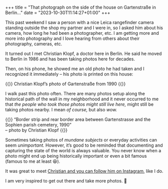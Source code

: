 +++
title = "That photograph on the side of the house on Gartenstraße in Berlin…"
date = "2023-10-30T11:14:27+01:00"
+++

This past weekend I saw a person with a nice Leica rangefinder camera standing outside the shop my partner and I were in, so I asked him about his camera, how long he had been a photographer, etc. I am getting more and more into photography and I love hearing from others about their photography, cameras, etc.

It turned out I met Christian Klopf, a doctor here in Berlin. He said he moved to Berlin in 1986 and has been taking photos here for decades.

Then, on his phone, he showed me an old photo he had taken and I recognized it immediately – his photo is printed on this house:

{{<fig
  src="house@2x.jpg"
  alt="Photograph of the house on Gartenstraße which has a photograph from 1990 printed on it">}}
Christian Klopf’s photo of Gartenstraße from 1990
{{</fig>}}

I walk past this photo often. There are many photos setup along the historical path of the wall in my neighborhood and it never occurred to me that _the people who took those photos might still live here,_ might still be taking photos nearby. I mean _of course,_ but also _wow._

{{<fig
  src="sign@2x.jpg"
  alt="Photograph of the sign with attribution of Christian Klopf’s photograph">}}
“Border strip and rear border area between Gartenstrasse
and the Sophien parish cemetery, 1990”\
– photo by Christian Klopf
{{</fig>}}

Sometimes taking photos of _mundane subjects_ or everyday activities can seem _unimportant._ However, it’s good to be reminded that documenting and capturing the state of the world is always valuable. You never know when a photo might end up being historically important or even a bit famous (famous to me at least 😆).

It was great to meet [Christian and you can follow him on Instagram](https://www.instagram.com/christianklopfberlin/), like I do. 

I am very inspired to get out there and take more photos. 💪